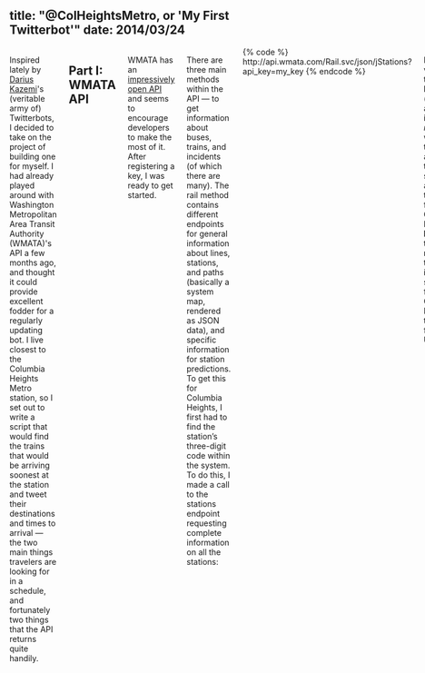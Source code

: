 title: "@ColHeightsMetro, or 'My First Twitterbot'"
date: 2014/03/24
---

<div class="row">
    <div class="two columns spacer"></div>
    <div class="eight columns">
        <p>Inspired lately by <a href="http://tinysubversions.com/" target="_blank">Darius Kazemi</a>'s (veritable army of) Twitterbots, I decided to take on the project of building one for myself. I had already played around with Washington Metropolitan Area Transit Authority (WMATA)'s API a few months ago, and thought it could provide excellent fodder for a regularly updating bot. I live closest to the Columbia Heights Metro station, so I set out to write a script that would find the trains that would be arriving soonest at the station and tweet their destinations and times to arrival &mdash; the two main things travelers are looking for in a schedule, and fortunately two things that the API returns quite handily.</p>
        <h2>Part I: WMATA API</h2>
        <p>WMATA has an <a href="http://developer.wmata.com/API_Get_Started" target="_blank">impressively open API</a> and seems to encourage developers to make the most of it. After registering a key, I was ready to get started.</p>
        <p>There are three main methods within the API &mdash; to get information about buses, trains, and incidents (of which there are many). The rail method contains different endpoints for general information about lines, stations, and paths (basically a system map, rendered as JSON data), and specific information for station predictions. To get this for Columbia Heights, I first had to find the station&#8217;s three-digit code within the system. To do this, I made a call to the stations endpoint requesting complete information on all the stations:</p>
        {% code %}
        http://api.wmata.com/Rail.svc/json/jStations?api_key=my_key
        {% endcode %}
        <p>By just visiting that in browser (with my actual key in place of <em>my_key</em>), I was able to see an array of all the stations, and find the code for Columbia Heights, <b>E04</b>. With that I was now able to get information specifically for Columbia Heights at the following URL:</p>
        {% code %}
http://api.wmata.com/StationPrediction.svc/json/GetPrediction/E04?api_key=my_key{% endcode %}
        <p>Which returns a JSON object like:</p>

        {% code %}{"Trains":[{"Car":"8", "Destination":"Brnch Av", "DestinationCode":"F11", "DestinationName":"Branch Avenue", "Group":"2", "Line":"GR", "LocationCode":"E04", "LocationName":"Columbia Heights", "Min":"4"}, {"Car":"6", "Destination":"Grnbelt", "DestinationCode":"E10", "DestinationName":"Greenbelt", "Group":"1", "Line":"GR", "LocationCode":"E04", "LocationName":"Columbia Heights", "Min":"8"}, {"Car":"6", "Destination":"Ft.Tottn", "DestinationCode":"B06", "DestinationName":"Fort Totten", "Group":"1", "Line":"YL", "LocationCode":"E04", "LocationName":"Columbia Heights", "Min":"14"}, {"Car":"6", "Destination":"Hntingtn", "DestinationCode":"C15", "DestinationName":"Huntington", "Group":"2", "Line":"YL", "LocationCode":"E04", "LocationName":"Columbia Heights", "Min":"15"}]}{% endcode %}

<p>Give or take, depending on how complete the information is at the time it's being requested. The JSON looks messy, but it's essentially an array of trains, ordered ascending by when they will arrive at the station, with additional information for each &mdash; such as number of cars on the train, destination, and line (i.e. green, yellow, red). For some reason the entire thing is wrapped in a redundant object with a 'Trains' key, but otherwise it's easy enough to parse &mdash; all we're interested in is the first few trains that are listed. With this information in hand, it was time to figure out how to build something that would tweet it succinctly and at regular intervals.</p>
        <h2>Part II: The Twitterbot</h2>
        <p>Twitter made some changes to its API last spring, resulting in needing to implement oAuth in every case where you want to post tweets, and in most cases even when you only want to read them, which means server-side rather than client-side authentication. On top of that, a server is needed to run a cron job to regularly post tweets through the API.</p>
        <p>Fortunately, in addition to being a source of inspiration for his work, Darius Kazemi has also written about the <a href="http://tinysubversions.com/2013/09/how-to-make-a-twitter-bot/" target="_blank">process of building a Twitterbot</a>, and through digging through the comments that post I was able to find another article by <a href="https://twitter.com/LightAesthetic" target="_blank">Patrick Rodriguez</a> on <a href="http://thelightaesthetic.com/making-twitterbots-with-google-apps-script-part-1/" target="_blank">using Google Apps Scripts to power the bot</a>. As it turns out, Google Apps Scripts run a language that's virtually identical to JavaScript, so I didn't have to learn anything new syntactically to get it up and running. And Patrick's article links to a terrific boilerplate bot, with one key function that can be called at determined intervals (from once a year all the way up to every minute), which will send out the tweet.</p>
<p>After creating a new account for <a href="http://twitter.com/colheightsmetro" target="_blank">@ColHeightsMetro</a> and setting up an app to allow tweets to be posted to it (read more on that step at either of the above links), all that was left was to generate a tweet from the station schedule information. Here's the code I ended up with:</p>
{% code %}function buildString( trains ) {
 
  var output = '',
      placeholder,
      i = 0;
 
  // Ignore certain destination names (not taking on any passengers)
  var badDests = ['', 'Train', 'No Passenger'];
  
  for ( var i = 0; i < trains.length; i++ ) {
 
      placeholder = output;
 
      var min = trains[i].Min,
      line = trains[i].Line === 'YL' ? 'Yellow line' : 'Green line', // only yellow and green operate out of Col. Heights
      dest = trains[i].DestinationName,
      plural = min === 1 || min === '1' ? '' : 's';
 
      // Make sure destination is not in badDests array
      // and minutes is not an empty string
      if ( badDests.indexOf( dest ) === -1 && min !== '' ) {
 
          if ( min === 'BRD' ) {
 
              output += line + ' to ' + dest + ' boarding now. ';
 
          } else if ( min === 'ARR' ) {
 
              output += line + ' to ' + dest + ' arriving now. ';
 
          } else {
 
              output += line + ' to ' + dest + ' arriving in ' + min + ' minute' + plural + '. ';
 
          }
 
      }
 
      if ( output.length > 140 ) {
 
          output = placeholder;
          break;
 
      }
 
  }
 
  return output;
}{% endcode %}
        <p>It loops through all the trains that have been returned (up to as many as 6 or 7 that I&#8217;ve seen), and attempts to build onto a string with a sentence for each. I say attempts because a statement at the end checks to make sure that it hasn't exceeded Twitter's 140-character limit, and if it has, it reverts to the previous iteration (without the most recently added sentence), which should be under that limit.</p>
        <p>Columbia Heights only operates Green and Yellow line trains, so I check the line, and if it isn't Yellow, it must be Green.</p>
        <p>There are a few cases for destination that usually mean a train is coming through but not picking anyone up, such as <a href="https://twitter.com/ColHeightsMetro/status/448278406266753025" target="_blank">'No Passenger'</a>, 'Train,' and an empty string, so it ignores it if that is the case.</p>
        <p>There are a few minutiae with minutes to arrival. First, the API sometimes returns an empty string, so we have to ignore that. Then there's the common problem of needing to differentiate between plurals (5 minutes) and singular (1 minute). WMATA also includes two special cases: 'BRD' for a train that is currently boarding, and 'ARR' for a train that is arriving in under 1 minute.</p>
        <p>With all of these cases taken care of, the bot now provides a fairly accurate real-time schedule for trains going through Columbia Heights Metro. Tweeting every ten minutes, it's a little noisy, but will be useful if you want to know when the next trains will be at at this station. After this, it would be interesting to make a bot that responds to specific questions about any given station with schedule or incident information.</p>
    </div>
</div>
